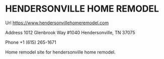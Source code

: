 # HENDERSONVILLE HOME REMODEL

Url
https://www.hendersonvillehomeremodel.com

Address
1012 Glenbrook Way #1040
Hendersonville, TN 37075

Phone
+1 (615) 265-1671

Home remodel site for hendersonville home remodel.
